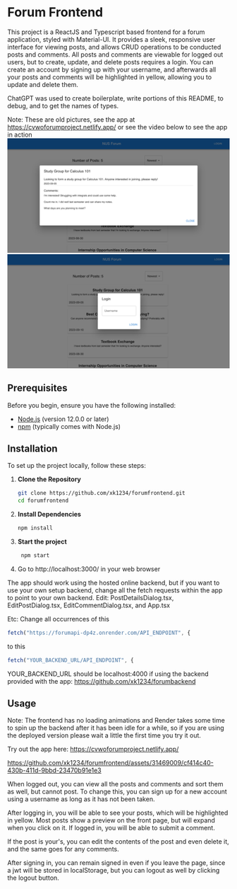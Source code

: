 
# Forum Frontend

This project is a ReactJS and Typescript based frontend for a forum application, styled with Material-UI. It provides a sleek, responsive user interface for viewing posts, and allows CRUD operations to be conducted posts and comments. All posts and comments are viewable for logged out users, but to create, update, and delete posts requires a login. You can create an account by signing up with your username, and afterwards all your posts and comments will be highlighted in yellow, allowing you to update and delete them.

ChatGPT was used to create boilerplate, write portions of this README, to debug, and to get the names of types.

Note: These are old pictures, see the app at https://cvwoforumproject.netlify.app/ or see the video below to see the app in action
![alt text](post.png)
![alt text](login.png)

## Prerequisites

Before you begin, ensure you have the following installed:
- [Node.js](https://nodejs.org/en/) (version 12.0.0 or later)
- [npm](https://www.npmjs.com/) (typically comes with Node.js)

## Installation

To set up the project locally, follow these steps:

1. **Clone the Repository**
   ```bash
   git clone https://github.com/xk1234/forumfrontend.git
   cd forumfrontend
    ```
2. **Install Dependencies**
   ```bash
   npm install
    ```
3. **Start the project**
   ```bash
    npm start
    ```
4. Go to http://localhost:3000/ in your web browser

The app should work using the hosted online backend, but if you want to use your own setup backend, change all the fetch requests within the app to point to your own backend. Edit: PostDetailsDialog.tsx, EditPostDialog.tsx, EditCommentDialog.tsx, and App.tsx

Etc: Change all occurrences of this
```js
fetch("https://forumapi-dp4z.onrender.com/API_ENDPOINT", {
```

to this
```js
fetch("YOUR_BACKEND_URL/API_ENDPOINT", {
```

YOUR_BACKEND_URL should be localhost:4000 if using the backend provided with the app: https://github.com/xk1234/forumbackend

## Usage
Note: The frontend has no loading animations and Render takes some time to spin up the backend after it has been idle for a while, so if you are using the deployed version please wait a little the first time you try it out.

Try out the app here: https://cvwoforumproject.netlify.app/

https://github.com/xk1234/forumfrontend/assets/31469009/cf414c40-430b-411d-9bbd-23470b91e1e3

When logged out, you can view all the posts and comments and sort them as well, but cannot post. To change this, you can sign up for a new account using a username as long as it has not been taken.

After logging in, you will be able to see your posts, which will be highlighted in yellow. Most posts show a preview on the front page, but will expand when you click on it. If logged in, you will be able to submit a comment.

If the post is your's, you can edit the contents of the post and even delete it, and the same goes for any comments.

After signing in, you can remain signed in even if you leave the page, since a jwt will be stored in localStorage, but you can logout as well by clicking the logout button.
